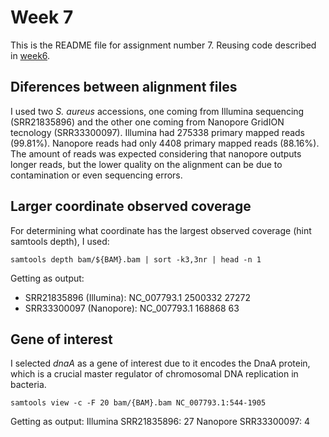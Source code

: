 # Week 7 
This is the README file for assignment number 7. Reusing code described in [week6](https://github.com/jstepanian6/BMMB-852/tree/main/week6). 

## Diferences between alignment files 

I used two *S. aureus* accessions, one coming from Illumina sequencing (SRR21835896) and the other one coming from Nanopore GridION tecnology (SRR33300097). 
Illumina had 275338 primary mapped reads (99.81%). 
Nanopore reads had only 4408 primary mapped reads (88.16%). 
The amount of reads was expected considering that nanopore outputs longer reads, but the lower quality on the alignment can be due to contamination or even sequencing errors. 
## Larger coordinate observed coverage 
For determining what coordinate has the largest observed coverage (hint samtools depth), I used: 

    samtools depth bam/${BAM}.bam | sort -k3,3nr | head -n 1


Getting as output: 

 - SRR21835896 (Illumina): NC_007793.1	2500332	27272
 - SRR33300097 (Nanopore): NC_007793.1	168868	63

## Gene of interest 
I selected *dnaA* as  a gene of interest due to it encodes the DnaA protein, which is a crucial master regulator of chromosomal DNA replication in bacteria.

    samtools view -c -F 20 bam/{BAM}.bam NC_007793.1:544-1905
Getting as output: 
Illumina SRR21835896: 27
Nanopore SRR33300097: 4
